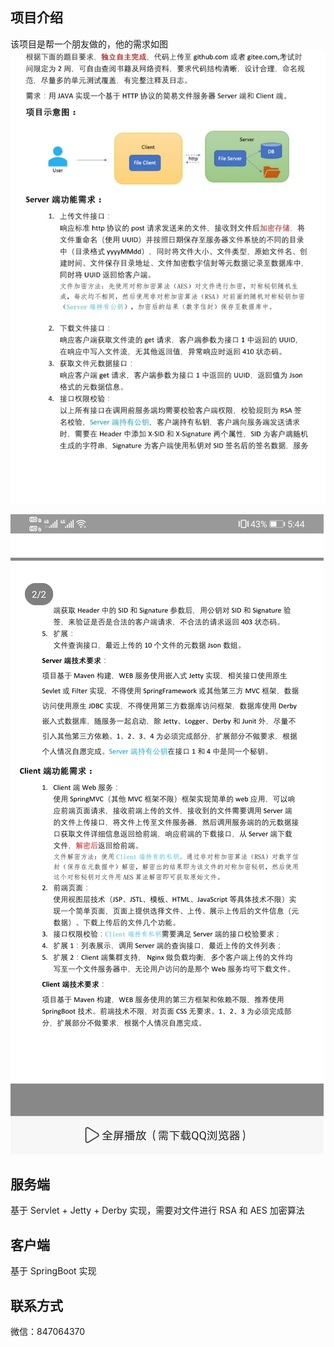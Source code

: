 ## 项目介绍
该项目是帮一个朋友做的，他的需求如图
![image](img/img1.jpeg)

![image](img/img2.jpeg)

## 服务端
基于 Servlet + Jetty + Derby 实现，需要对文件进行 RSA 和 AES 加密算法

## 客户端
基于 SpringBoot 实现

## 联系方式
微信：847064370
